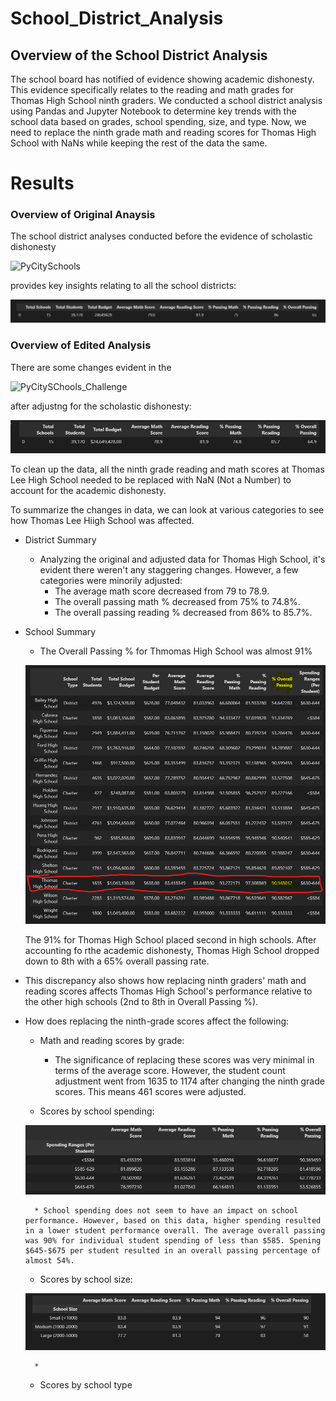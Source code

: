 # School_District_Analysis
## Overview of the School District Analysis
The school board has notified of evidence showing academic dishonesty. This evidence specifically relates to the reading and math grades for Thomas High School ninth graders. We conducted a school district analysis using Pandas and Jupyter Notebook to determine key trends with the school data based on grades, school spending, size, and type. Now, we need to replace the ninth grade math and reading scores for Thomas High School with NaNs while keeping the rest of the data the same. 

# Results
### Overview of Original Anaysis
The school district analyses conducted before the evidence of scholastic dishonesty 

![PyCitySchools](/PyCitySchools.ipynb)

provides key insights relating to all the school districts:

![Original_Data](/Resources/Old_Total.png)

### Overview of Edited Analysis
There are some changes evident in the

![PyCitySChools_Challenge](/PyCitySchools_Challenge.ipynb)

 after adjustng for the scholastic dishonesty:

![Adjusted_Academic_Dishonesty](/Resources/New_Total.png)

To clean up the data, all the ninth grade reading and math scores at Thomas Lee High School needed to be replaced with NaN (Not a Number) to account for the academic dishonesty.

To summarize the changes in data, we can look at various categories to see how Thomas Lee Hiigh School was affected.
- District Summary
    - Analyzing the original and adjusted data for Thomas High School, it's evident there weren't any staggering changes. However, a few categories were minorily adjusted:
        -   The average math score decreased from 79 to 78.9. 
        -   The overall passing math % decreased from 75% to 74.8%.
        -   The overall passing reading % decreased from 86% to 85.7%.
- School Summary
    - The Overall Passing % for Thmomas High School was almost 91% 

    ![Original_Thomas_School_Summary](/Resources/Old_Overall_Passing.png)
    
    The 91% for Thomas High School placed second in high schools. After accounting fo rthe academic dishonesty, Thomas High School dropped down to 8th with a 65% overall passing rate.
- This discrepancy also shows how replacing ninth graders' math and reading scores affects Thomas High School's performance relative to the other high schools (2nd to 8th in Overall Passing %).

- How does replacing the ninth-grade scores affect the following:
    - Math and reading scores by grade:
        * The significance of replacing these scores was very minimal in terms of the average score. However, the student count adjustment went from 1635 to 1174 after changing the ninth grade scores. This means 461 scores were adjusted.

    - Scores by school spending:

    ![School_Spending](/Resources/School_spending.png)

        * School spending does not seem to have an impact on school performance. However, based on this data, higher spending resulted in a lower student performance overall. The average overall passing was 90% for individual student spending of less than $585. Spening $645-$675 per student resulted in an overall passing percentage of almost 54%.

    - Scores by school size:

    ![School_Size](/Resources/school_size.png)

        * 
    - Scores by school type